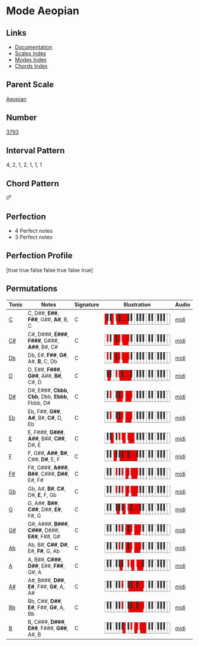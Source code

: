 # Mode Aeopian

## Links

- [Documentation](README.md)
- [Scales Index](Scales.md)
- [Modes Index](Modes.md)
- [Chords Index](Chords.md)

## Parent Scale

[Aeopian](ScaleAeopian.md)

## Number

[3793](https://ianring.com/musictheory/scales/3793)

## Interval Pattern

4, 2, 1, 2, 1, 1, 1

## Chord Pattern

ii⁰

## Perfection

- 4 Perfect notes
- 3 Perfect notes

## Perfection Profile

[true true false false true false true]

## Permutations

| Tonic | Notes | Signature | Illustration | Audio |
|-------|-------|-----------|--------------|-------|
| [C](ModeCNaturalAeopian.md) | C, D##, **E##**, **F##**, G##, **A#**, B, C | C | ![CNaturalAeopian](ModeCNaturalAeopian.png) | [midi](https://github.com/edipermadi/music/blob/main/docs/ModeCNaturalAeopian.mid?raw=true) |
| [C#](ModeCSharpAeopian.md) | C#, D###, **E###**, **F###**, G###, **A##**, B#, C# | C | ![CSharpAeopian](ModeCSharpAeopian.png) | [midi](https://github.com/edipermadi/music/blob/main/docs/ModeCSharpAeopian.mid?raw=true) |
| [Db](ModeDFlatAeopian.md) | Db, E#, **F##**, **G#**, A#, **B**, C, Db | C | ![DFlatAeopian](ModeDFlatAeopian.png) | [midi](https://github.com/edipermadi/music/blob/main/docs/ModeDFlatAeopian.mid?raw=true) |
| [D](ModeDNaturalAeopian.md) | D, E##, **F###**, **G##**, A##, **B#**, C#, D | C | ![DNaturalAeopian](ModeDNaturalAeopian.png) | [midi](https://github.com/edipermadi/music/blob/main/docs/ModeDNaturalAeopian.mid?raw=true) |
| [D#](ModeDSharpAeopian.md) | D#, E###, **Cbbb**, **Cbb**, Dbb, **Ebbb**, Fbbb, D# | C | ![DSharpAeopian](ModeDSharpAeopian.png) | [midi](https://github.com/edipermadi/music/blob/main/docs/ModeDSharpAeopian.mid?raw=true) |
| [Eb](ModeEFlatAeopian.md) | Eb, F##, **G##**, **A#**, B#, **C#**, D, Eb | C | ![EFlatAeopian](ModeEFlatAeopian.png) | [midi](https://github.com/edipermadi/music/blob/main/docs/ModeEFlatAeopian.mid?raw=true) |
| [E](ModeENaturalAeopian.md) | E, F###, **G###**, **A##**, B##, **C##**, D#, E | C | ![ENaturalAeopian](ModeENaturalAeopian.png) | [midi](https://github.com/edipermadi/music/blob/main/docs/ModeENaturalAeopian.mid?raw=true) |
| [F](ModeFNaturalAeopian.md) | F, G##, **A##**, **B#**, C##, **D#**, E, F | C | ![FNaturalAeopian](ModeFNaturalAeopian.png) | [midi](https://github.com/edipermadi/music/blob/main/docs/ModeFNaturalAeopian.mid?raw=true) |
| [F#](ModeFSharpAeopian.md) | F#, G###, **A###**, **B##**, C###, **D##**, E#, F# | C | ![FSharpAeopian](ModeFSharpAeopian.png) | [midi](https://github.com/edipermadi/music/blob/main/docs/ModeFSharpAeopian.mid?raw=true) |
| [Gb](ModeGFlatAeopian.md) | Gb, A#, **B#**, **C#**, D#, **E**, F, Gb | C | ![GFlatAeopian](ModeGFlatAeopian.png) | [midi](https://github.com/edipermadi/music/blob/main/docs/ModeGFlatAeopian.mid?raw=true) |
| [G](ModeGNaturalAeopian.md) | G, A##, **B##**, **C##**, D##, **E#**, F#, G | C | ![GNaturalAeopian](ModeGNaturalAeopian.png) | [midi](https://github.com/edipermadi/music/blob/main/docs/ModeGNaturalAeopian.mid?raw=true) |
| [G#](ModeGSharpAeopian.md) | G#, A###, **B###**, **C###**, D###, **E##**, F##, G# | C | ![GSharpAeopian](ModeGSharpAeopian.png) | [midi](https://github.com/edipermadi/music/blob/main/docs/ModeGSharpAeopian.mid?raw=true) |
| [Ab](ModeAFlatAeopian.md) | Ab, B#, **C##**, **D#**, E#, **F#**, G, Ab | C | ![AFlatAeopian](ModeAFlatAeopian.png) | [midi](https://github.com/edipermadi/music/blob/main/docs/ModeAFlatAeopian.mid?raw=true) |
| [A](ModeANaturalAeopian.md) | A, B##, **C###**, **D##**, E##, **F##**, G#, A | C | ![ANaturalAeopian](ModeANaturalAeopian.png) | [midi](https://github.com/edipermadi/music/blob/main/docs/ModeANaturalAeopian.mid?raw=true) |
| [A#](ModeASharpAeopian.md) | A#, B###, **D##**, **E#**, F##, **G#**, A, A# | C | ![ASharpAeopian](ModeASharpAeopian.png) | [midi](https://github.com/edipermadi/music/blob/main/docs/ModeASharpAeopian.mid?raw=true) |
| [Bb](ModeBFlatAeopian.md) | Bb, C##, **D##**, **E#**, F##, **G#**, A, Bb | C | ![BFlatAeopian](ModeBFlatAeopian.png) | [midi](https://github.com/edipermadi/music/blob/main/docs/ModeBFlatAeopian.mid?raw=true) |
| [B](ModeBNaturalAeopian.md) | B, C###, **D###**, **E##**, F###, **G##**, A#, B | C | ![BNaturalAeopian](ModeBNaturalAeopian.png) | [midi](https://github.com/edipermadi/music/blob/main/docs/ModeBNaturalAeopian.mid?raw=true) |
